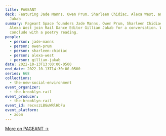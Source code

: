 ```yaml
---
title: PAGEANT
deck: Featuring Jade Manns, Owen Prum, Sharleen Chidiac, Alexa West, and Gillian
  Jakab
summary: Pageant Space founders Jade Manns, Owen Prum, Sharleen Chidiac, and
  Alexa West join Rail Dance Editor Gillian Jakab for a conversation. We
  conclude with a poetry reading.
people:
  - person: jade-manns
  - person: owen-prum
  - person: sharleen-chidiac
  - person: alexa-west
  - person: gillian-jakab
date: 2022-10-13T13:00:00-0500
end_date: 2022-10-13T14:30:00-0500
series: 668
collections:
  - the-new-social-environment
event_organizer:
  - the-brooklyn-rail
event_producer:
  - the-brooklyn-rail
event_id: recvszLBGuWRlHbFu
event_platform:
  - zoom
---
```

[M﻿ore on PAGEANT →](https://pageant.space/)